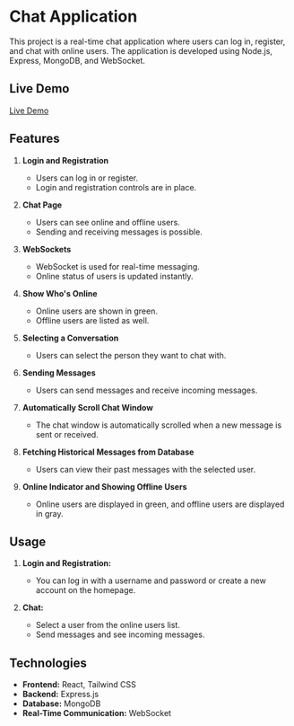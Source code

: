 # Chat Application

This project is a real-time chat application where users can log in, register, and chat with online users. The application is developed using Node.js, Express, MongoDB, and WebSocket.

## Live Demo

[Live Demo](https://66574e31cd59f833c0111219--dainty-fox-59bf9e.netlify.app)

## Features

1. **Login and Registration**
   - Users can log in or register.
   - Login and registration controls are in place.

2. **Chat Page**
   - Users can see online and offline users.
   - Sending and receiving messages is possible.

3. **WebSockets**
   - WebSocket is used for real-time messaging.
   - Online status of users is updated instantly.

4. **Show Who's Online**
   - Online users are shown in green.
   - Offline users are listed as well.

5. **Selecting a Conversation**
   - Users can select the person they want to chat with.

6. **Sending Messages**
   - Users can send messages and receive incoming messages.

7. **Automatically Scroll Chat Window**
   - The chat window is automatically scrolled when a new message is sent or received.

8. **Fetching Historical Messages from Database**
   - Users can view their past messages with the selected user.

9. **Online Indicator and Showing Offline Users**
   - Online users are displayed in green, and offline users are displayed in gray.

## Usage

1. **Login and Registration:**
   - You can log in with a username and password or create a new account on the homepage.

2. **Chat:**
   - Select a user from the online users list.
   - Send messages and see incoming messages.

## Technologies

- **Frontend:** React, Tailwind CSS
- **Backend:** Express.js
- **Database:** MongoDB
- **Real-Time Communication:** WebSocket
